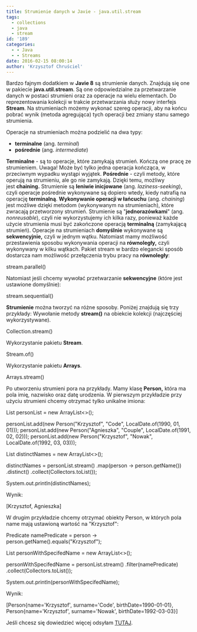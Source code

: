 ```yaml
---
title: Strumienie danych w Javie - java.util.stream
tags:
  - collections
  - java
  - stream
id: '189'
categories:
  - - Java
  - - Streams
date: 2016-02-15 08:00:14
author: 'Krzysztof Chruściel'
---
```


Bardzo fajnym dodatkiem w **Javie 8** są strumienie danych. Znajdują się one w pakiecie **java.util.stream**. Są one odpowiedzialne za przetwarzanie danych w postaci strumieni oraz za operacje na wielu elementach. Do reprezentowania kolekcji w trakcie przetwarzania służy nowy interfejs **Stream<T>**. Na strumieniach możemy wykonać szereg operacji, aby na końcu pobrać wynik (metoda agregująca) tych operacji bez zmiany stanu samego strumienia.
<!-- more -->
Operacje na strumieniach można podzielić na dwa typy:

*   **terminalne** (ang. _terminal_)
*   **pośrednie** (ang. _intermediate_)

**Terminalne** - są to operacje, które zamykają strumień. Kończą one pracę ze strumieniem. Uwaga! Może być tylko jedna operacja kończąca, w przeciwnym wypadku wystąpi wyjątek. **Pośrednie** \- czyli metody, które operują na strumieniu, ale go nie zamykają. Dzięki temu, możliwy jest **chaining.** Strumienie są **leniwie inicjowane** (ang. _laziness-seeking_), czyli operacje pośrednie wykonywane są dopiero wtedy, kiedy natrafią na operację **terminalną**. **Wykonywanie operacji w łańcuchu** (ang. _chaining_) jest możliwe dzięki metodom (wykonywanym na strumieniach), które zwracają przetworzony strumień. Strumienie są "**jednorazówkami**" (ang. _nonreusable_), czyli nie wykorzystujemy ich kilka razy, ponieważ każde użycie strumienia musi być zakończone operacją **terminalną** (zamykającą strumień). Operacje na strumieniach **domyślnie** wykonywane są **sekwencyjnie,** czyli w jednym wątku. Natomiast mamy możliwość przestawienia sposobu wykonywania operacji na **równoległy,** czyli wykonywany w kilku wątkach. Pakiet stream w bardzo elegancki sposób dostarcza nam możliwość przełączenia trybu pracy na **równoległy**:

stream.parallel()

Natomiast jeśli chcemy wywołać przetwarzanie **sekwencyjne** (które jest ustawione domyślnie):

stream.sequential()

**Strumienie** można tworzyć na różne sposoby. Poniżej znajdują się trzy przykłady: Wywołanie metody **stream()** na obiekcie kolekcji (najczęściej wykorzystywane).

Collection.stream()

Wykorzystanie pakietu **Stream**.

Stream.of()

Wykorzystanie pakietu **Arrays**.

Arrays.stream()

Po utworzeniu strumieni pora na przykłady. Mamy klasę **Person,** która ma pola imię, nazwisko oraz datę urodzenia. W pierwszym przykładzie przy użyciu strumieni chcemy otrzymać tylko unikalne imiona:

List<Person> personList = new ArrayList<>();

personList.add(new Person("Krzysztof", "Code", LocalDate.of(1990, 01, 01)));
personList.add(new Person("Agnieszka", "Couple", LocalDate.of(1991, 02, 02)));
personList.add(new Person("Krzysztof", "Nowak", LocalDate.of(1992, 03, 03)));


List<String> distinctNames = new ArrayList<>();

distinctNames = personList.stream()
        .map(person -> person.getName())
        .distinct()
        .collect(Collectors.toList());

System.out.println(distinctNames);

Wynik:

\[Krzysztof, Agnieszka\]

W drugim przykładzie chcemy otrzymać obiekty Person, w których pola name mają ustawioną wartość na "Krzysztof":

Predicate<Person> namePredicate = person -> person.getName().equals("Krzysztof");

List<Person> personWithSpecifedName = new ArrayList<>();

personWithSpecifedName = personList.stream()
        .filter(namePredicate)
        .collect(Collectors.toList());

System.out.println(personWithSpecifedName);

Wynik:

\[Person{name='Krzysztof', surname='Code', birthDate=1990-01-01}, Person{name='Krzysztof', surname='Nowak', birthDate=1992-03-03}\]

Jeśli chcesz się dowiedzieć więcej odsyłam [TUTAJ](https://docs.oracle.com/javase/8/docs/api/java/util/stream/package-summary.html).